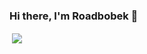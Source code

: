 ### Hi there, I'm Roadbobek 👋

<p>&nbsp;<img align="center" src="https://github-readme-stats.vercel.app/api?username=roadbobek&show_icons=true&title_color=fff&icon_color=79ff97&text_color=9f9f9f&bg_color=151515&locale=en&rank_icon=midnight0s" /></p>
